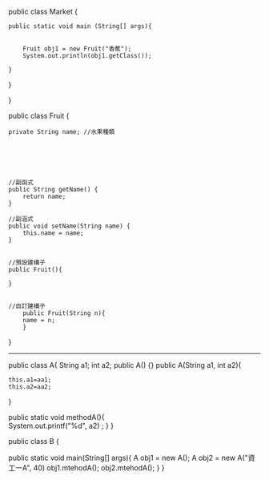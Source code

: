 
public class Market {

	
	
	
	public static void main (String[] args){
		
		
		Fruit obj1 = new Fruit("香蕉");
		System.out.println(obj1.getClass());
		
	}
}


  
}


public class Fruit {
	
	private String name; //水果種類
	
	
	
	
	
	
	//副函式
	public String getName() {
		return name;
	}

	//副涵式
	public void setName(String name) {
		this.name = name;
	}


	//預設建構子
	public Fruit(){
		
	}
	
	
	//自訂建構子
		public Fruit(String n){
		name = n;
		}
	
}






---------------------------------------------------------------------------------------------------------------------------------------



public class A{
String a1;
int a2;
public A() {}
public A(String a1, int a2){

	this.a1=aa1;
	this.a2=aa2;
}

public static void methodA(){       
	System.out.printf("%d", a2) ;
	}
}




public class B {

 public static void main(String[] args){
 A obj1 = new A();
 A obj2 = new A("資工一A", 40)
  obj1.mtehodA();
  obj2.mtehodA(); 
 }
} 













